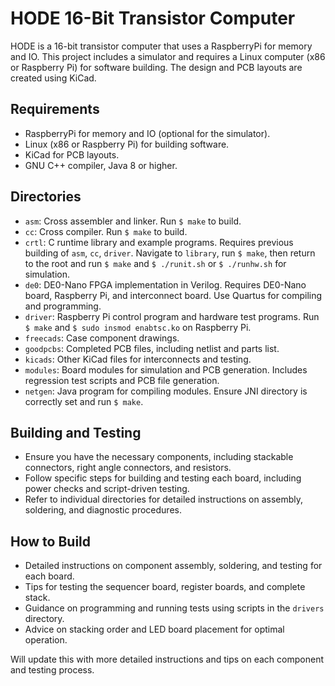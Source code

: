 # HODE 16-Bit Transistor Computer

HODE is a 16-bit transistor computer that uses a RaspberryPi for memory and IO. This project includes a simulator and requires a Linux computer (x86 or Raspberry Pi) for software building. The design and PCB layouts are created using KiCad.

## Requirements
- RaspberryPi for memory and IO (optional for the simulator).
- Linux (x86 or Raspberry Pi) for building software.
- KiCad for PCB layouts.
- GNU C++ compiler, Java 8 or higher.

## Directories
- `asm`: Cross assembler and linker. Run `$ make` to build.
- `cc`: Cross compiler. Run `$ make` to build.
- `crtl`: C runtime library and example programs. Requires previous building of `asm`, `cc`, `driver`. Navigate to `library`, run `$ make`, then return to the root and run `$ make` and `$ ./runit.sh` or `$ ./runhw.sh` for simulation.
- `de0`: DE0-Nano FPGA implementation in Verilog. Requires DE0-Nano board, Raspberry Pi, and interconnect board. Use Quartus for compiling and programming.
- `driver`: Raspberry Pi control program and hardware test programs. Run `$ make` and `$ sudo insmod enabtsc.ko` on Raspberry Pi.
- `freecads`: Case component drawings.
- `goodpcbs`: Completed PCB files, including netlist and parts list.
- `kicads`: Other KiCad files for interconnects and testing.
- `modules`: Board modules for simulation and PCB generation. Includes regression test scripts and PCB file generation.
- `netgen`: Java program for compiling modules. Ensure JNI directory is correctly set and run `$ make`.

## Building and Testing
- Ensure you have the necessary components, including stackable connectors, right angle connectors, and resistors.
- Follow specific steps for building and testing each board, including power checks and script-driven testing.
- Refer to individual directories for detailed instructions on assembly, soldering, and diagnostic procedures.

## How to Build
- Detailed instructions on component assembly, soldering, and testing for each board.
- Tips for testing the sequencer board, register boards, and complete stack.
- Guidance on programming and running tests using scripts in the `drivers` directory.
- Advice on stacking order and LED board placement for optimal operation.

Will update this with more detailed instructions and tips on each component and testing process.
